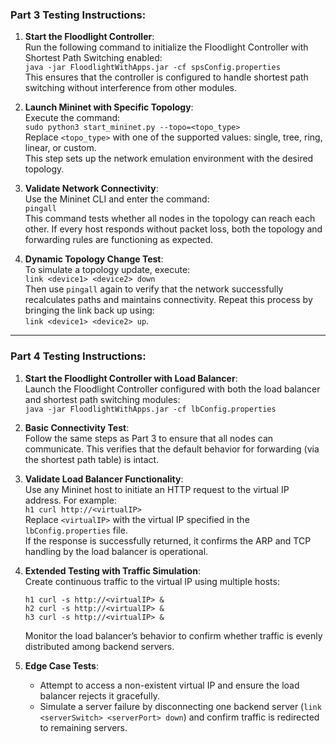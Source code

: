 ### **Part 3 Testing Instructions**:
1. **Start the Floodlight Controller**:  
   Run the following command to initialize the Floodlight Controller with Shortest Path Switching enabled:  
   `java -jar FloodlightWithApps.jar -cf spsConfig.properties`  
   This ensures that the controller is configured to handle shortest path switching without interference from other modules.

2. **Launch Mininet with Specific Topology**:  
   Execute the command:  
   `sudo python3 start_mininet.py --topo=<topo_type>`  
   Replace `<topo_type>` with one of the supported values: single, tree, ring, linear, or custom.  
   This step sets up the network emulation environment with the desired topology.

3. **Validate Network Connectivity**:  
   Use the Mininet CLI and enter the command:  
   `pingall`  
   This command tests whether all nodes in the topology can reach each other. If every host responds without packet loss, both the topology and forwarding rules are functioning as expected.

4. **Dynamic Topology Change Test**:  
   To simulate a topology update, execute:  
   `link <device1> <device2> down`  
   Then use `pingall` again to verify that the network successfully recalculates paths and maintains connectivity. Repeat this process by bringing the link back up using:  
   `link <device1> <device2> up`.

---

### **Part 4 Testing Instructions**:
1. **Start the Floodlight Controller with Load Balancer**:  
   Launch the Floodlight Controller configured with both the load balancer and shortest path switching modules:  
   `java -jar FloodlightWithApps.jar -cf lbConfig.properties`  

2. **Basic Connectivity Test**:  
   Follow the same steps as Part 3 to ensure that all nodes can communicate. This verifies that the default behavior for forwarding (via the shortest path table) is intact.

3. **Validate Load Balancer Functionality**:  
   Use any Mininet host to initiate an HTTP request to the virtual IP address. For example:  
   `h1 curl http://<virtualIP>`  
   Replace `<virtualIP>` with the virtual IP specified in the `lbConfig.properties` file.  
   If the response is successfully returned, it confirms the ARP and TCP handling by the load balancer is operational.

4. **Extended Testing with Traffic Simulation**:  
   Create continuous traffic to the virtual IP using multiple hosts:  
   ```
   h1 curl -s http://<virtualIP> &  
   h2 curl -s http://<virtualIP> &  
   h3 curl -s http://<virtualIP> &
   ```
   Monitor the load balancer’s behavior to confirm whether traffic is evenly distributed among backend servers.

5. **Edge Case Tests**:  
   - Attempt to access a non-existent virtual IP and ensure the load balancer rejects it gracefully.  
   - Simulate a server failure by disconnecting one backend server (`link <serverSwitch> <serverPort> down`) and confirm traffic is redirected to remaining servers.
